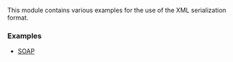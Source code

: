 This module contains various examples for the use of the XML
serialization format.

### Examples
- [SOAP](SOAP.md)